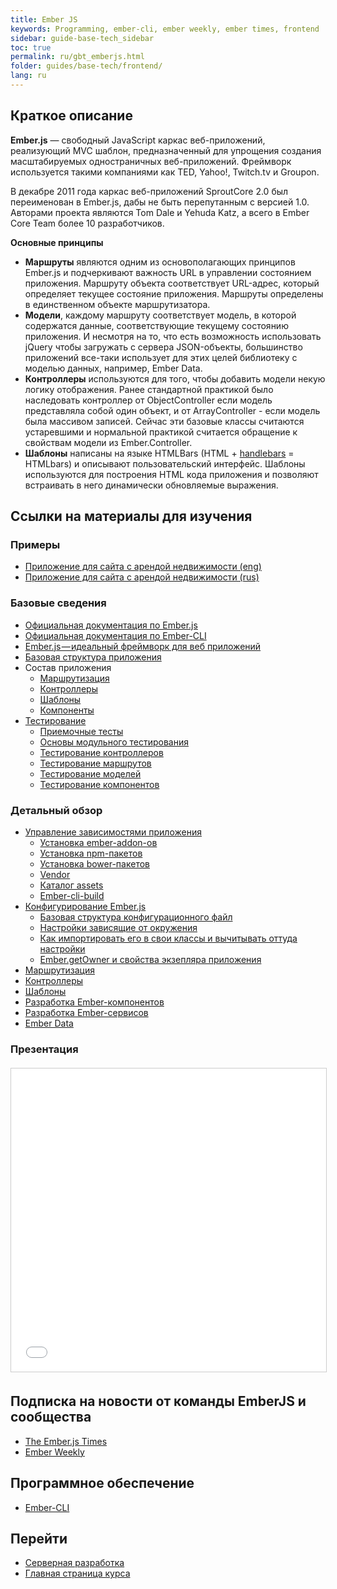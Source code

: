 ```yaml
---
title: Ember JS
keywords: Programming, ember-cli, ember weekly, ember times, frontend
sidebar: guide-base-tech_sidebar
toc: true
permalink: ru/gbt_emberjs.html
folder: guides/base-tech/frontend/
lang: ru
---
```


## Краткое описание

**Ember.js** — свободный JavaScript каркас веб-приложений, реализующий MVC шаблон, предназначенный для упрощения создания масштабируемых одностраничных веб-приложений. Фреймворк используется такими компаниями как TED, Yahoo!, Twitch.tv и Groupon.

В декабре 2011 года каркас веб-приложений SproutCore 2.0 был переименован в Ember.js, дабы не быть перепутанным с версией 1.0. Авторами проекта являются Tom Dale и Yehuda Katz, а всего в Ember Core Team более 10 разработчиков.

**Основные принципы**
* **Маршруты** являются одним из основополагающих принципов Ember.js и подчеркивают важность URL в управлении состоянием приложения. Маршруту объекта соответствует URL-адрес, который определяет текущее состояние приложения. Маршруты определены в единственном объекте маршрутизатора.
* **Модели**, каждому маршруту соответствует модель, в которой содержатся данные, соответствующие текущему состоянию приложения. И несмотря на то, что есть возможность использовать jQuery чтобы загружать с сервера JSON-объекты, большинство приложений все-таки использует для этих целей библиотеку с моделью данных, например, Ember Data.
* **Контроллеры** используются для того, чтобы добавить модели некую логику отображения. Ранее стандартной практикой было наследовать контроллер от ObjectController если модель представляла собой один объект, и от ArrayController - если модель была массивом записей. Сейчас эти базовые классы считаются устаревшими и нормальной практикой считается обращение к свойствам модели из Ember.Controller.
* **Шаблоны** написаны на языке HTMLBars (HTML + [handlebars](http://handlebarsjs.com/) = HTMLbars) и описывают пользовательский интерфейс. Шаблоны используются для построения HTML кода приложения и позволяют встраивать в него динамически обновляемые выражения.

##  Ссылки на материалы для изучения

### Примеры

* [Приложение для сайта с арендой недвижимости (eng)](https://guides.emberjs.com/v2.16.0/tutorial/ember-cli/)
* [Приложение для сайта с арендой недвижимости (rus)](http://emjs.ru/v2/tutorial/ember-cli/)

### Базовые сведения

* [Официальная документация по Ember.js](https://guides.emberjs.com/v2.16.0/)
* [Официальная документация по Ember-CLI](https://ember-cli.com/user-guide/)
* [Ember.js — идеальный фреймворк для веб приложений](https://medium.com/devschacht/graham-cox-ember-the-perfect-framework-for-web-applications-970e817ded98)
* [Базовая структура приложения](http://emjs.ru/v2/getting-started/core-concepts/)
* Состав приложения
    * [Маршрутизация](http://emjs.ru/v2/routing/)
    * [Контроллеры](http://emjs.ru/v2/controllers/)
    * [Шаблоны](http://emjs.ru/v2/templates/handlebars-basics/)
    * [Компоненты](http://emjs.ru/v2/components/defining-a-component/)
* [Тестирование](http://emjs.ru/v2/testing/)
    * [Приемочные тесты](http://emjs.ru/v2/testing/acceptance/#)
    * [Основы модульного тестирования](http://emjs.ru/v2/testing/unit-testing-basics/)
    * [Тестирование контроллеров](http://emjs.ru/v2/testing/testing-controllers/)
    * [Тестирование маршрутов](http://emjs.ru/v2/testing/testing-routes/)
    * [Тестирование моделей](http://emjs.ru/v2/testing/testing-models/)
    * [Тестирование компонентов](http://emjs.ru/v2/testing/testing-components/)

### Детальный обзор

* [Управление зависимостями приложения](http://emjs.ru/v2/addons-and-dependencies/managing-dependencies/)
    * [Установка ember-addon-ов](gbt_embaddon.html)
    * [Установка npm-пакетов](gbt_embnpm.html)
    * [Установка bower-пакетов](gbt_embbower.html)
    * [Vendor](gbt_embvendor.html)
    * [Каталог assets](gbt_embassets.html)
    * [Ember-cli-build](gbt_embclibuild.html)
* [Конфигурирование Ember.js](http://emjs.ru/v2/configuring-ember/configuring-your-app/)
    * [Базовая структура конфигурационного файл](gbt_embbaseconf.html)
    * [Настройки зависящие от окружения](gbt_embsetting.html)
    * [Как импортировать его в свои классы  и вычитывать оттуда настройки](gbt_embiosetting.html)
    * [Ember.getOwner и свойства экзепляра приложения](gbt_embgetowner.html)
* [Маршрутизация](gbt_embrout.html)
* [Контроллеры](gbt_embcontr.html)
* [Шаблоны](gbt_embtemp.html)
* [Разработка Ember-компонентов](gbt_devcomp.html)
* [Разработка Ember-сервисов](gbt_devservic.html)
* [Ember Data](gbt_emddata.html)

### Презентация

<div class="thumb-wrap" style="margin-top: 20px; margin-bottom: 20px">
    <iframe src="//www.slideshare.net/slideshow/embed_code/key/5snk9pZdXKzcES?startSlide=23" width="595" height="485" frameborder="0" marginwidth="0" marginheight="0" scrolling="no" style="border:1px solid #CCC; border-width:1px; margin-bottom:5px; max-width: 100%;" allowfullscreen> </iframe>
</div>

## Подписка на новости от команды EmberJS и сообщества

* [The Ember.js Times](https://the-emberjs-times.ongoodbits.com/)
* [Ember Weekly](http://www.emberweekly.com/)

## Программное обеспечение

* [Ember-CLI](https://guides.emberjs.com/v2.16.0/getting-started/quick-start/)

## Перейти

* [Серверная разработка](gbt_backend.html)
* [Главная страница курса](gbt_landing-page.html)
